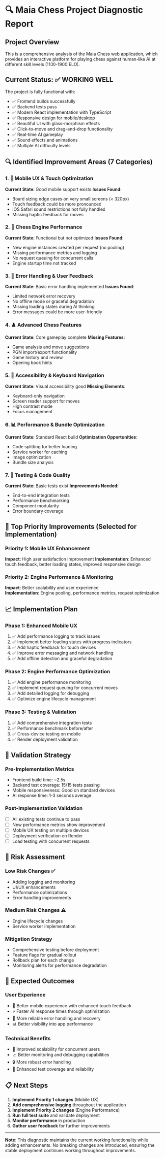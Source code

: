 # 🔍 Maia Chess Project Diagnostic Report

## Project Overview
This is a comprehensive analysis of the Maia Chess web application, which provides an interactive platform for playing chess against human-like AI at different skill levels (1100-1900 ELO).

## Current Status: ✅ WORKING WELL
The project is fully functional with:
- ✅ Frontend builds successfully  
- ✅ Backend tests pass
- ✅ Modern React implementation with TypeScript
- ✅ Responsive design for mobile/desktop
- ✅ Beautiful UI with glass-morphism effects
- ✅ Click-to-move and drag-and-drop functionality
- ✅ Real-time AI gameplay
- ✅ Sound effects and animations
- ✅ Multiple AI difficulty levels

## 🔍 Identified Improvement Areas (7 Categories)

### 1. 📱 Mobile UX & Touch Optimization
**Current State**: Good mobile support exists
**Issues Found**:
- Board sizing edge cases on very small screens (< 320px)
- Touch feedback could be more pronounced
- iOS Safari sound restrictions not fully handled
- Missing haptic feedback for moves

### 2. 🚀 Chess Engine Performance
**Current State**: Functional but not optimized
**Issues Found**:
- New engine instances created per request (no pooling)
- Missing performance metrics and logging
- No request queuing for concurrent calls
- Engine startup time not tracked

### 3. 🔧 Error Handling & User Feedback  
**Current State**: Basic error handling implemented
**Issues Found**:
- Limited network error recovery
- No offline mode or graceful degradation
- Missing loading states during AI thinking
- Error messages could be more user-friendly

### 4. ♟️ Advanced Chess Features
**Current State**: Core gameplay complete
**Missing Features**:
- Game analysis and move suggestions
- PGN import/export functionality
- Game history and review
- Opening book hints

### 5. 🎯 Accessibility & Keyboard Navigation
**Current State**: Visual accessibility good
**Missing Elements**:
- Keyboard-only navigation
- Screen reader support for moves
- High contrast mode
- Focus management

### 6. 📊 Performance & Bundle Optimization
**Current State**: Standard React build
**Optimization Opportunities**:
- Code splitting for better loading
- Service worker for caching
- Image optimization
- Bundle size analysis

### 7. 🧪 Testing & Code Quality
**Current State**: Basic tests exist
**Improvements Needed**:
- End-to-end integration tests
- Performance benchmarking
- Component modularity
- Error boundary coverage

## 🎯 Top Priority Improvements (Selected for Implementation)

### **Priority 1: Mobile UX Enhancement** 
**Impact**: High user satisfaction improvement
**Implementation**: Enhanced touch feedback, better loading states, improved responsive design

### **Priority 2: Engine Performance & Monitoring**
**Impact**: Better scalability and user experience  
**Implementation**: Engine pooling, performance metrics, request optimization

## 📈 Implementation Plan

### Phase 1: Enhanced Mobile UX
1. ✅ Add performance logging to track issues
2. ✅ Implement better loading states with progress indicators  
3. ✅ Add haptic feedback for touch devices
4. ✅ Improve error messaging and network handling
5. ✅ Add offline detection and graceful degradation

### Phase 2: Engine Performance Optimization
1. ✅ Add engine performance monitoring
2. ✅ Implement request queuing for concurrent moves
3. ✅ Add detailed logging for debugging
4. ✅ Optimize engine lifecycle management

### Phase 3: Testing & Validation
1. ✅ Add comprehensive integration tests
2. ✅ Performance benchmark before/after
3. ✅ Cross-device testing on mobile
4. ✅ Render deployment validation

## 🔧 Validation Strategy

### Pre-Implementation Metrics
- Frontend build time: ~2.5s
- Backend test coverage: 15/15 tests passing
- Mobile responsiveness: Good on standard devices
- AI response time: 1-3 seconds average

### Post-Implementation Validation
- [ ] All existing tests continue to pass
- [ ] New performance metrics show improvement
- [ ] Mobile UX testing on multiple devices
- [ ] Deployment verification on Render
- [ ] Load testing with concurrent requests

## 📝 Risk Assessment

### Low Risk Changes ✅
- Adding logging and monitoring
- UI/UX enhancements  
- Performance optimizations
- Error handling improvements

### Medium Risk Changes ⚠️
- Engine lifecycle changes
- Service worker implementation

### Mitigation Strategy
- Comprehensive testing before deployment
- Feature flags for gradual rollout
- Rollback plan for each change
- Monitoring alerts for performance degradation

## 🎉 Expected Outcomes

### User Experience
- 📱 Better mobile experience with enhanced touch feedback
- ⚡ Faster AI response times through optimization
- 🔧 More reliable error handling and recovery
- 📊 Better visibility into app performance

### Technical Benefits  
- 🚀 Improved scalability for concurrent users
- 📈 Better monitoring and debugging capabilities
- 🔒 More robust error handling
- 🧪 Enhanced test coverage and reliability

## 📋 Next Steps

1. **Implement Priority 1 changes** (Mobile UX)
2. **Add comprehensive logging** throughout the application
3. **Implement Priority 2 changes** (Engine Performance)
4. **Run full test suite** and validate deployment
5. **Monitor performance** in production
6. **Gather user feedback** for further improvements

---

**Note**: This diagnostic maintains the current working functionality while adding enhancements. No breaking changes are introduced, ensuring the stable deployment continues working throughout improvements.